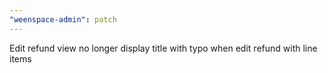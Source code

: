 ```yaml
---
"weenspace-admin": patch
---
```


Edit refund view no longer display title with typo when edit refund with line items
